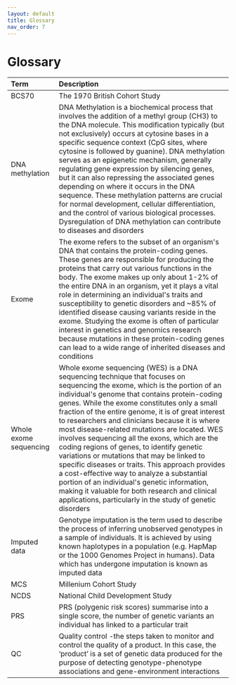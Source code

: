 ```yaml
---
layout: default
title: Glossary
nav_order: 7
---
```


# **Glossary** 

| Term      | Description  |
| :---            |      :---      |  
| BCS70 | The 1970 British Cohort Study | 
| DNA methylation | DNA Methylation is a biochemical process that involves the addition of a methyl group (CH3) to the DNA molecule. This modification typically (but not exclusively) occurs at cytosine bases in a specific sequence context (CpG sites, where cytosine is followed by guanine). DNA methylation serves as an epigenetic mechanism, generally regulating gene expression by silencing genes, but it can also repressing the associated genes depending on where it occurs in the DNA sequence. These methylation patterns are crucial for normal development, cellular differentiation, and the control of various biological processes. Dysregulation of DNA methylation can contribute to diseases and disorders|
|Exome|The exome refers to the subset of an organism's DNA that contains the protein-coding genes. These genes are responsible for producing the proteins that carry out various functions in the body. The exome makes up only about 1-2% of the entire DNA in an organism, yet it plays a vital role in determining an individual's traits and susceptibility to genetic disorders and ~85% of identified disease causing variants reside in the exome. Studying the exome is often of particular interest in genetics and genomics research because mutations in these protein-coding genes can lead to a wide range of inherited diseases and conditions|
| Whole exome sequencing |Whole exome sequencing (WES) is a DNA sequencing technique that focuses on sequencing the exome, which is the portion of an individual's genome that contains protein-coding genes. While the exome constitutes only a small fraction of the entire genome, it is of great interest to researchers and clinicians because it is where most disease-related mutations are located. WES involves sequencing all the exons, which are the coding regions of genes, to identify genetic variations or mutations that may be linked to specific diseases or traits. This approach provides a cost-effective way to analyze a substantial portion of an individual's genetic information, making it valuable for both research and clinical applications, particularly in the study of genetic disorders|
| Imputed data| Genotype imputation is the term used to describe the process of inferring unobserved genotypes in a sample of individuals. It is achieved by using known haplotypes in a population (e.g. HapMap or the 1000 Genomes Project in humans). Data which has undergone imputation is known as imputed data | 
| MCS        | Millenium Cohort Study
| NCDS      | National Child Development Study   |
| PRS |  PRS (polygenic risk scores) summarise into a single score, the number of genetic variants an individual has linked to a particular trait  | 
|QC | Quality control -the steps taken to monitor and control the quality of a product. In this case, the ‘product’ is a set of genetic data produced for the purpose of detecting genotype-phenotype associations and gene-environment interactions | 
